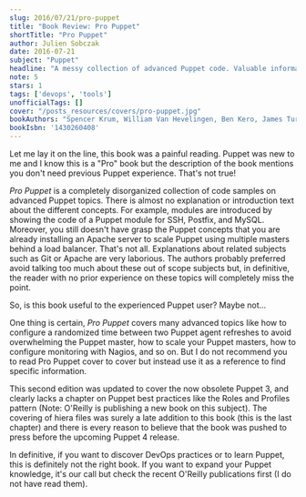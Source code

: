 ```yaml
---
slug: 2016/07/21/pro-puppet
title: "Book Review: Pro Puppet"
shortTitle: "Pro Puppet"
author: Julien Sobczak
date: 2016-07-21
subject: "Puppet"
headline: "A messy collection of advanced Puppet code. Valuable information delivered in a poorly organized book"
note: 5
stars: 1
tags: ['devops', 'tools']
unofficialTags: []
cover: "/posts_resources/covers/pro-puppet.jpg"
bookAuthors: "Spencer Krum, William Van Hevelingen, Ben Kero, James Turnbull, Jeffrey McCune"
bookIsbn: '1430260408'
---
```



Let me lay it on the line, this book was a painful reading. Puppet was new to me and I know this is a "Pro" book but the description of the book mentions you don't need previous Puppet experience. That's not true!

*Pro Puppet* is a completely disorganized collection of code samples on advanced Puppet topics. There is almost no explanation or introduction text about the different concepts. For example, modules are introduced by showing the code of a Puppet module for SSH, Postfix, and MySQL. Moreover, you still doesn't have grasp the Puppet concepts that you are already installing an Apache server to scale Puppet using multiple masters behind a load balancer. That's not all. Explanations about related subjects such as Git or Apache are very laborious. The authors probably preferred avoid talking too much about these out of scope subjects but, in definitive, the reader with no prior experience on these topics will completely miss the point.

So, is this book useful to the experienced Puppet user? Maybe not...

One thing is certain, *Pro Puppet* covers many advanced topics like how to configure a randomized time between two Puppet agent refreshes to avoid overwhelming the Puppet master, how to scale your Puppet masters, how to configure monitoring with Nagios, and so on. But I do not recommend you to read Pro Puppet cover to cover but instead use it as a reference to find specific information.

This second edition was updated to cover the now obsolete Puppet 3, and clearly lacks a chapter on Puppet best practices like the Roles and Profiles pattern (Note: O'Reilly is publishing a new book on this subject). The covering of hiera files was surely a late addition to this book (this is the last chapter) and there is every reason to believe that the book was pushed to press before the upcoming Puppet 4 release.

In definitive, if you want to discover DevOps practices or to learn Puppet, this is definitely not the right book. If you want to expand your Puppet knowledge, it's our call but check the recent O'Reilly publications first (I do not have read them).

